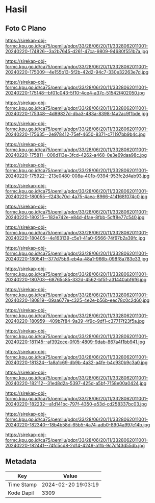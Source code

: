 # Hasil

## Foto C Plano

https://sirekap-obj-formc.kpu.go.id/ca75/pemilu/pdpr/33/28/06/20/11/3328062011001-20240220-174826--3a2b7645-d261-47ca-9809-94680f551b7a.jpg

https://sirekap-obj-formc.kpu.go.id/ca75/pemilu/pdpr/33/28/06/20/11/3328062011001-20240220-175009--4e155b13-5f2b-42d2-94c7-330e32263e7d.jpg

https://sirekap-obj-formc.kpu.go.id/ca75/pemilu/pdpr/33/28/06/20/11/3328062011001-20240220-175148--bf01c043-5f10-4ce4-a37c-51542f402050.jpg

https://sirekap-obj-formc.kpu.go.id/ca75/pemilu/pdpr/33/28/06/20/11/3328062011001-20240220-175348--4d89827d-dba3-483a-8398-f4a2ac9f1bde.jpg

https://sirekap-obj-formc.kpu.go.id/ca75/pemilu/pdpr/33/28/06/20/11/3328062011001-20240220-175635--2e978412-75ef-4650-8371-c71197bb9b4c.jpg

https://sirekap-obj-formc.kpu.go.id/ca75/pemilu/pdpr/33/28/06/20/11/3328062011001-20240220-175811--006d113e-3fcd-4262-a468-0e3e69daa98c.jpg

https://sirekap-obj-formc.kpu.go.id/ca75/pemilu/pdpr/33/28/06/20/11/3328062011001-20240220-175922--213e0480-008a-401b-9394-953fc2d4ab93.jpg

https://sirekap-obj-formc.kpu.go.id/ca75/pemilu/pdpr/33/28/06/20/11/3328062011001-20240220-180055--f243c70d-4a75-4aea-8966-414168f074c0.jpg

https://sirekap-obj-formc.kpu.go.id/ca75/pemilu/pdpr/33/28/06/20/11/3328062011001-20240220-180215--182e742e-e84d-4fae-8fbb-5cff8e77c540.jpg

https://sirekap-obj-formc.kpu.go.id/ca75/pemilu/pdpr/33/28/06/20/11/3328062011001-20240220-180405--4e163139-c5e1-41a0-9566-74f97b2a39fc.jpg

https://sirekap-obj-formc.kpu.go.id/ca75/pemilu/pdpr/33/28/06/20/11/3328062011001-20240220-180541--377d75b6-eb4a-48a1-966b-098f8a783e33.jpg

https://sirekap-obj-formc.kpu.go.id/ca75/pemilu/pdpr/33/28/06/20/11/3328062011001-20240220-180703--68765c85-332d-4562-bf5f-a31440abf6f6.jpg

https://sirekap-obj-formc.kpu.go.id/ca75/pemilu/pdpr/33/28/06/20/11/3328062011001-20240220-180819--09aa677e-c325-4e2e-b56b-eec78c0c2d60.jpg

https://sirekap-obj-formc.kpu.go.id/ca75/pemilu/pdpr/33/28/06/20/11/3328062011001-20240220-180959--409b7f84-9a39-4f9c-9df1-c37717f23f5a.jpg

https://sirekap-obj-formc.kpu.go.id/ca75/pemilu/pdpr/33/28/06/20/11/3328062011001-20240220-181145--af392cce-0f05-4809-9dab-867a4f1bb941.jpg

https://sirekap-obj-formc.kpu.go.id/ca75/pemilu/pdpr/33/28/06/20/11/3328062011001-20240220-181324--1a8a1c69-db9b-4a32-a4fe-b4c930b9c3a0.jpg

https://sirekap-obj-formc.kpu.go.id/ca75/pemilu/pdpr/33/28/06/20/11/3328062011001-20240220-182112--31ed8d2a-5397-425d-a5bf-7158e00a0424.jpg

https://sirekap-obj-formc.kpu.go.id/ca75/pemilu/pdpr/33/28/06/20/11/3328062011001-20240220-182232--a1d141bc-797f-4350-a53d-cd258337bc03.jpg

https://sirekap-obj-formc.kpu.go.id/ca75/pemilu/pdpr/33/28/06/20/11/3328062011001-20240220-182340--18b4b58d-65b5-4a74-adb0-8904a997e14b.jpg

https://sirekap-obj-formc.kpu.go.id/ca75/pemilu/pdpr/33/28/06/20/11/3328062011001-20240220-182441--74fc5cd8-2d14-4249-a11b-9c7cf43d55db.jpg


## Metadata

| Key        | Value               |
| ---------- | ------------------- |
| Time Stamp | 2024-02-20 19:03:19 |
| Kode Dapil | 3309                |




